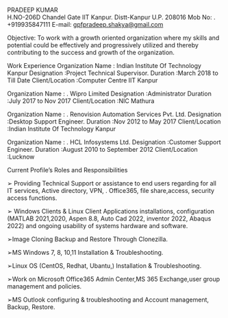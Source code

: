 PRADEEP KUMAR  
H.NO-206D Chandel Gate
IIT Kanpur. Distt-Kanpur U.P. 208016
Mob No: . +919935847111
E-mail: gpfpradeep.shakya@gmail.com


Objective:
To work with a growth oriented organization where my skills and potential could be effectively and progressively utilized and thereby contributing to the success and growth of the organization.

Work Experience
    Organization Name : Indian Institute Of Technology Kanpur
    Designation :Project Technical Supervisor.
    Duration :March 2018 to Till Date
    Client/Location :Computer Centre IIT Kanpur
    
   Organization Name : . Wipro Limited
   Designation :Administrator
   Duration :July 2017 to Nov 2017
   Client/Location :NIC Mathura

  Organization Name : . Renovision Automation Services Pvt. Ltd.
  Designation :Desktop Support Engineer.
  Duration :Nov 2012 to May 2017
  Client/Location :Indian Institute Of Technology Kanpur
  
  Organization Name : . HCL Infosystems Ltd.
  Designation :Customer Support Engineer.
  Duration :August 2010 to September 2012
  Client/Location :Lucknow
  
Current Profile’s Roles and Responsibilities

➢ Providing Technical Support or assistance to end users regarding for all IT services, Active directory, VPN, . Office365, file share,access, security access functions.

➢ Windows Clients & Linux Client Applications installations, configuration (MATLAB 2021,2020, Aspen 8.8,
Auto Cad 2022, inventor 2022, Abaqus 2022) and ongoing usability of systems hardware and software.

➢Image Cloning Backup and Restore Through Clonezilla.

➢MS Windows 7, 8, 10,11 Installation & Troubleshooting.

➢Linux OS (CentOS, Redhat, Ubantu,) Installation & Troubleshooting.

➢Work on Microsoft Office365 Admin Center,MS 365 Exchange,user group management and policies.

➢MS Outlook configuring & troubleshooting and Account management, Backup, Restore.
